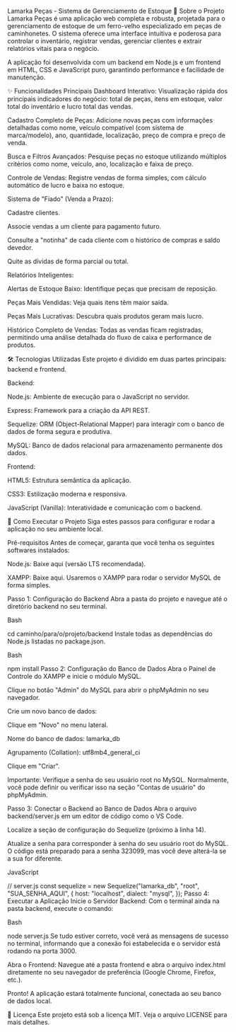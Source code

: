 Lamarka Peças - Sistema de Gerenciamento de Estoque
📖 Sobre o Projeto
Lamarka Peças é uma aplicação web completa e robusta, projetada para o gerenciamento de estoque de um ferro-velho especializado em peças de caminhonetes. O sistema oferece uma interface intuitiva e poderosa para controlar o inventário, registrar vendas, gerenciar clientes e extrair relatórios vitais para o negócio.

A aplicação foi desenvolvida com um backend em Node.js e um frontend em HTML, CSS e JavaScript puro, garantindo performance e facilidade de manutenção.

✨ Funcionalidades Principais
Dashboard Interativo: Visualização rápida dos principais indicadores do negócio: total de peças, itens em estoque, valor total do inventário e lucro total das vendas.

Cadastro Completo de Peças: Adicione novas peças com informações detalhadas como nome, veículo compatível (com sistema de marca/modelo), ano, quantidade, localização, preço de compra e preço de venda.

Busca e Filtros Avançados: Pesquise peças no estoque utilizando múltiplos critérios como nome, veículo, ano, localização e faixa de preço.

Controle de Vendas: Registre vendas de forma simples, com cálculo automático de lucro e baixa no estoque.

Sistema de "Fiado" (Venda a Prazo):

Cadastre clientes.

Associe vendas a um cliente para pagamento futuro.

Consulte a "notinha" de cada cliente com o histórico de compras e saldo devedor.

Quite as dívidas de forma parcial ou total.

Relatórios Inteligentes:

Alertas de Estoque Baixo: Identifique peças que precisam de reposição.

Peças Mais Vendidas: Veja quais itens têm maior saída.

Peças Mais Lucrativas: Descubra quais produtos geram mais lucro.

Histórico Completo de Vendas: Todas as vendas ficam registradas, permitindo uma análise detalhada do fluxo de caixa e performance de produtos.

🛠️ Tecnologias Utilizadas
Este projeto é dividido em duas partes principais: backend e frontend.

Backend:

Node.js: Ambiente de execução para o JavaScript no servidor.

Express: Framework para a criação da API REST.

Sequelize: ORM (Object-Relational Mapper) para interagir com o banco de dados de forma segura e produtiva.

MySQL: Banco de dados relacional para armazenamento permanente dos dados.

Frontend:

HTML5: Estrutura semântica da aplicação.

CSS3: Estilização moderna e responsiva.

JavaScript (Vanilla): Interatividade e comunicação com o backend.

🚀 Como Executar o Projeto
Siga estes passos para configurar e rodar a aplicação no seu ambiente local.

Pré-requisitos
Antes de começar, garanta que você tenha os seguintes softwares instalados:

Node.js: Baixe aqui (versão LTS recomendada).

XAMPP: Baixe aqui. Usaremos o XAMPP para rodar o servidor MySQL de forma simples.

Passo 1: Configuração do Backend
Abra a pasta do projeto e navegue até o diretório backend no seu terminal.

Bash

cd caminho/para/o/projeto/backend
Instale todas as dependências do Node.js listadas no package.json.

Bash

npm install
Passo 2: Configuração do Banco de Dados
Abra o Painel de Controle do XAMPP e inicie o módulo MySQL.

Clique no botão "Admin" do MySQL para abrir o phpMyAdmin no seu navegador.

Crie um novo banco de dados:

Clique em "Novo" no menu lateral.

Nome do banco de dados: lamarka_db

Agrupamento (Collation): utf8mb4_general_ci

Clique em "Criar".

Importante: Verifique a senha do seu usuário root no MySQL. Normalmente, você pode definir ou verificar isso na seção "Contas de usuário" do phpMyAdmin.

Passo 3: Conectar o Backend ao Banco de Dados
Abra o arquivo backend/server.js em um editor de código como o VS Code.

Localize a seção de configuração do Sequelize (próximo à linha 14).

Atualize a senha para corresponder à senha do seu usuário root do MySQL. O código está preparado para a senha 323099, mas você deve alterá-la se a sua for diferente.

JavaScript

// server.js
const sequelize = new Sequelize("lamarka_db", "root", "SUA_SENHA_AQUI", {
  host: "localhost",
  dialect: "mysql",
});
Passo 4: Executar a Aplicação
Inicie o Servidor Backend:
Com o terminal ainda na pasta backend, execute o comando:

Bash

node server.js
Se tudo estiver correto, você verá as mensagens de sucesso no terminal, informando que a conexão foi estabelecida e o servidor está rodando na porta 3000.

Abra o Frontend:
Navegue até a pasta frontend e abra o arquivo index.html diretamente no seu navegador de preferência (Google Chrome, Firefox, etc.).

Pronto! A aplicação estará totalmente funcional, conectada ao seu banco de dados local.

📜 Licença
Este projeto está sob a licença MIT. Veja o arquivo LICENSE para mais detalhes.
